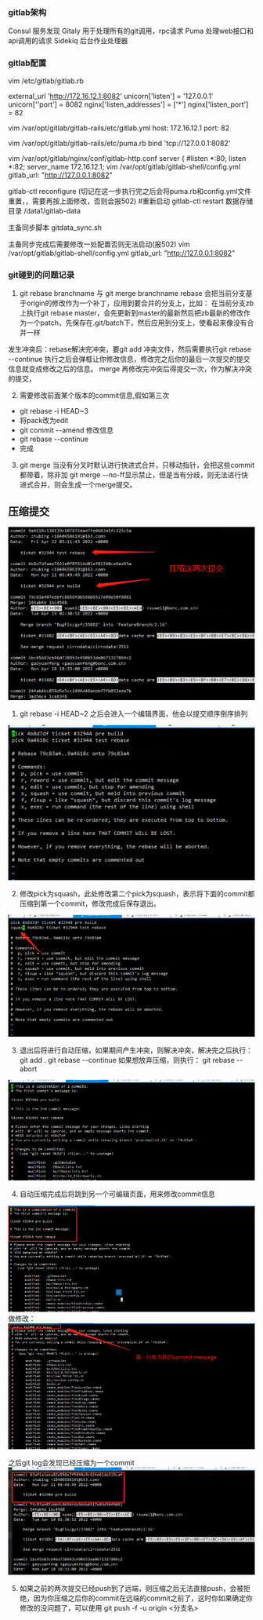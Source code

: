 ### gitlab架构
Consul 服务发现
Gitaly 用于处理所有的git调用，rpc请求
Puma 处理web接口和api调用的请求
Sidekiq 后台作业处理器



### gitlab配置
vim /etc/gitlab/gitlab.rb

   external_url 'http://172.16.12.1:8082'
   unicorn['listen'] = '127.0.0.1'
   unicorn[''port'] = 8082
   nginx['listen_addresses'] = ['*']
   nginx['listen_port'] = 82

vim /var/opt/gitlab/gitlab-rails/etc/gitlab.yml
   host: 172.16.12.1
   port: 82

 vim /var/opt/gitlab/gitlab-rails/etc/puma.rb
   bind 'tcp://127.0.0.1:8082'

vim /var/opt/gitlab/nginx/conf/gitlab-http.conf
   server {
	#listen *:80;
	listen *:82;
   server_name 172.16.12.1;
 vim /var/opt/gitlab/gitlab-shell/config.yml
   gitlab_url: "http://127.0.0.1:8082"

gitlab-ctl reconfigure (切记在这一步执行完之后会将puma.rb和config.yml文件重置，，需要再按上面修改，否则会报502)
   #重新启动
   gitlab-ctl restart
 数据存储目录
   /data1/gitlab-data

   主备同步脚本
   gitdata_sync.sh

   主备同步完成后需要修改一处配置否则无法启动(报502)
  vim /var/opt/gitlab/gitlab-shell/config.yml
   gitlab_url: "http://127.0.0.1:8082"
   


### git碰到的问题记录
1. git rebase branchname 与 git merge branchname
rebase 会把当前分支基于origin的修改作为一个补丁，应用到要合并的分支上，比如：
在当前分支zb上执行git rebase master，会先更新到master的最新然后把zb最新的修改作为一个patch，先保存在.git/batch下，然后应用到分支上，使看起来像没有合并一样

发生冲突后：rebase解决完冲突，要git add 冲突文件，然后需要执行git rebase --continue 执行之后会弹框让你修改信息，修改完之后你的最后一次提交的提交信息就变成修改之后的信息。
merge 再修改完冲突后得提交一次，作为解决冲突的提交，

2. 需要修改前面某个版本的commit信息,假如第三次
- git rebase -i HEAD~3
- 将pack改为edit
- git commit --amend 修改信息
- git rebase --continue
- 完成

3. git merge 当没有分叉时默认进行快进式合并，只移动指针，会把这些commit都带着，除非加 git merge --no-ff显示禁止，但是当有分歧，则无法进行快进式合并，则会生成一个merge提交。

## 压缩提交
<img alt="commit_squash-8d1b6290.png" src="assets/commit_squash-8d1b6290.png" width="" height="" >

1. git rebase -i HEAD~2
之后会进入一个编辑界面，他会以提交顺序倒序排列
<img alt="commit_squash-108b9b37.png" src="assets/commit_squash-108b9b37.png" width="" height="" >

2. 修改pick为squash，此处修改第二个pick为squash，表示将下面的commit都压缩到第一个commit，修改完成后保存退出。
<img alt="commit_squash-d357b612.png" src="assets/commit_squash-d357b612.png" width="" height="" >

3. 退出后将进行自动压缩，如果期间产生冲突，则解决冲突，解决完之后执行：
 git add .
 git rebase --continue
 如果想放弃压缩，则执行：
 git rebase --abort

<img alt="commit_squash-eab9bebf.png" src="assets/commit_squash-eab9bebf.png" width="" height="" >

4. 自动压缩完成后将跳到另一个可编辑页面，用来修改commit信息
<img alt="commit_squash-941b1a82.png" src="assets/commit_squash-941b1a82.png" width="" height="" >
 做修改：
 <img alt="commit_squash-662cb692.png" src="assets/commit_squash-662cb692.png" width="" height="" >

 之后git log会发现已经压缩为一个commit
 <img alt="commit_squash-e2b2b7da.png" src="assets/commit_squash-e2b2b7da.png" width="" height="" >

 5. 如果之前的两次提交已经push到了远端，则压缩之后无法直接push，会被拒绝，因为你压缩之后你的commit在远端的commit之前了，这时你如果确定你修改的没问题了，可以使用
  git push -f -u origin <分支名>





